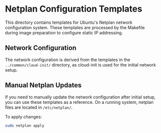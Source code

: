 # Netplan Configuration Templates

This directory contains templates for Ubuntu's Netplan network configuration system. These templates are processed by the Makefile during image preparation to configure static IP addressing.

## Network Configuration

The network configuration is derived from the templates in the `../common/cloud-init/` directory, as cloud-init is used for the initial network setup.

## Manual Netplan Updates

If you need to manually update the network configuration after initial setup, you can use these templates as a reference. On a running system, netplan files are located in `/etc/netplan/`.

To apply changes:
```bash
sudo netplan apply